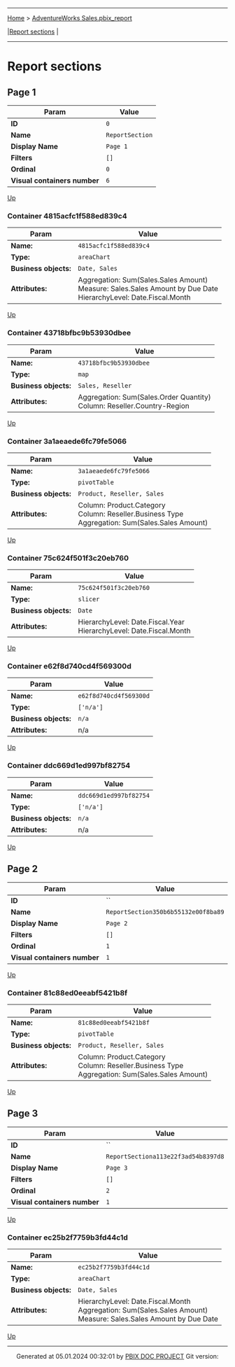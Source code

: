 ----

[Home](./index.md) > [AdventureWorks Sales.pbix_report](AdventureWorks%20Sales.pbix_report.md)

|[Report sections](#report-sections) |

----


# Report sections

## Page 1

| Param  | Value  |
|---|---|
| **ID** | `0` |
| **Name** | `ReportSection` |
| **Display Name** | `Page 1` |
| **Filters** | `[]` |
| **Ordinal** | `0` |
| **Visual containers number** | `6` |

[Up](#)



### Container 4815acfc1f588ed839c4 

| Param  | Value  |
|---|---|
| **Name:** | `4815acfc1f588ed839c4` |
| **Type:** | `areaChart` |
| **Business objects:**  | `Date, Sales` | 
| **Attributes:**  | Aggregation: Sum(Sales.Sales Amount)<br/> Measure: Sales.Sales Amount by Due Date<br/> HierarchyLevel: Date.Fiscal.Month | 

[Up](#)




### Container 43718bfbc9b53930dbee 

| Param  | Value  |
|---|---|
| **Name:** | `43718bfbc9b53930dbee` |
| **Type:** | `map` |
| **Business objects:**  | `Sales, Reseller` | 
| **Attributes:**  | Aggregation: Sum(Sales.Order Quantity)<br/> Column: Reseller.Country-Region | 

[Up](#)




### Container 3a1aeaede6fc79fe5066 

| Param  | Value  |
|---|---|
| **Name:** | `3a1aeaede6fc79fe5066` |
| **Type:** | `pivotTable` |
| **Business objects:**  | `Product, Reseller, Sales` | 
| **Attributes:**  | Column: Product.Category<br/> Column: Reseller.Business Type<br/> Aggregation: Sum(Sales.Sales Amount) | 

[Up](#)




### Container 75c624f501f3c20eb760 

| Param  | Value  |
|---|---|
| **Name:** | `75c624f501f3c20eb760` |
| **Type:** | `slicer` |
| **Business objects:**  | `Date` | 
| **Attributes:**  | HierarchyLevel: Date.Fiscal.Year<br/> HierarchyLevel: Date.Fiscal.Month | 

[Up](#)




### Container e62f8d740cd4f569300d 

| Param  | Value  |
|---|---|
| **Name:** | `e62f8d740cd4f569300d` |
| **Type:** | `['n/a']` |
| **Business objects:**  | `n/a` | 
| **Attributes:**  | n/a | 

[Up](#)




### Container ddc669d1ed997bf82754 

| Param  | Value  |
|---|---|
| **Name:** | `ddc669d1ed997bf82754` |
| **Type:** | `['n/a']` |
| **Business objects:**  | `n/a` | 
| **Attributes:**  | n/a | 

[Up](#)


## Page 2

| Param  | Value  |
|---|---|
| **ID** | `` |
| **Name** | `ReportSection350b6b55132e00f8ba89` |
| **Display Name** | `Page 2` |
| **Filters** | `[]` |
| **Ordinal** | `1` |
| **Visual containers number** | `1` |

[Up](#)



### Container 81c88ed0eeabf5421b8f 

| Param  | Value  |
|---|---|
| **Name:** | `81c88ed0eeabf5421b8f` |
| **Type:** | `pivotTable` |
| **Business objects:**  | `Product, Reseller, Sales` | 
| **Attributes:**  | Column: Product.Category<br/> Column: Reseller.Business Type<br/> Aggregation: Sum(Sales.Sales Amount) | 

[Up](#)


## Page 3

| Param  | Value  |
|---|---|
| **ID** | `` |
| **Name** | `ReportSectiona113e22f3ad54b8397d8` |
| **Display Name** | `Page 3` |
| **Filters** | `[]` |
| **Ordinal** | `2` |
| **Visual containers number** | `1` |

[Up](#)



### Container ec25b2f7759b3fd44c1d 

| Param  | Value  |
|---|---|
| **Name:** | `ec25b2f7759b3fd44c1d` |
| **Type:** | `areaChart` |
| **Business objects:**  | `Date, Sales` | 
| **Attributes:**  | HierarchyLevel: Date.Fiscal.Month<br/> Aggregation: Sum(Sales.Sales Amount)<br/> Measure: Sales.Sales Amount by Due Date | 

[Up](#)







----
<p align="center">
Generated at 05.01.2024 00:32:01 by <a href='https://github.com/dop12/pbix_doc'>PBIX DOC PROJECT</a> Git version: 
</p>